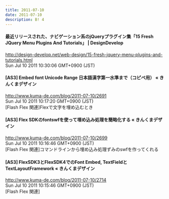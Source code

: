 ```yaml
---
title: 2011-07-10
date: 2011-07-10
description: B! 4
---
```


#### 最近リリースされた、ナビゲーション系のjQueryプラグイン集「15 Fresh JQuery Menu Plugins And Tutorials」 | DesignDevelop
http://design-develop.net/web-design/15-fresh-jquery-menu-plugins-and-tutorials.html<br>
Sun Jul 10 2011 10:30:06 GMT+0900 (JST)<br>


#### [AS3] Embed font Unicode Range 日本語漢字第一水準まで（コピペ用） « きんくまデザイン
http://www.kuma-de.com/blog/2011-07-10/2691<br>
Sun Jul 10 2011 10:17:20 GMT+0900 (JST)<br>
[Flash Flex 関連]Flexで文字を埋め込むとき


#### [AS3] Flex SDKのfontswfを使って埋め込み処理を簡略化する « きんくまデザイン
http://www.kuma-de.com/blog/2011-07-10/2699<br>
Sun Jul 10 2011 10:16:46 GMT+0900 (JST)<br>
[Flash Flex 関連]コマンドラインから埋め込み処理ずみのswfを作ってくれる


#### [AS3] FlexSDK3とFlexSDK4でのFont Embed, TextFieldとTextLayoutFramework « きんくまデザイン
http://www.kuma-de.com/blog/2011-07-10/2714<br>
Sun Jul 10 2011 10:15:46 GMT+0900 (JST)<br>
[Flash Flex 関連]


